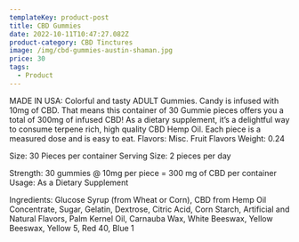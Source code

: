 ```yaml
---
templateKey: product-post
title: CBD Gummies
date: 2022-10-11T10:47:27.082Z
product-category: CBD Tinctures
image: /img/cbd-gummies-austin-shaman.jpg
price: 30
tags:
  - Product
---
```



MADE IN USA: Colorful and tasty ADULT Gummies. Candy is infused with 10mg of CBD. That means this container of 30 Gummie pieces offers you a total of 300mg of infused CBD! As a dietary supplement, it’s a delightful way to consume terpene rich, high quality CBD Hemp Oil. Each piece is a measured dose and is easy to eat. Flavors: Misc. Fruit Flavors Weight: 0.24

Size: 30 Pieces per container Serving Size: 2 pieces per day

Strength: 30 gummies @ 10mg per piece = 300 mg of CBD per container Usage: As a Dietary Supplement

Ingredients: Glucose Syrup (from Wheat or Corn), CBD from Hemp Oil Concentrate, Sugar, Gelatin, Dextrose, Citric Acid, Corn Starch, Artificial and Natural Flavors, Palm Kernel Oil, Carnauba Wax, White Beeswax, Yellow Beeswax, Yellow 5, Red 40, Blue 1